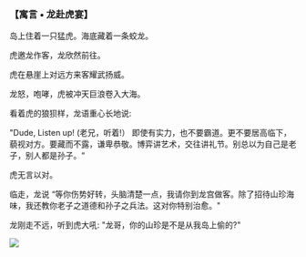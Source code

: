 ### 【寓言 • 龙赴虎宴】

岛上住着一只猛虎。海底藏着一条蛟龙。

虎邀龙作客，龙欣然前往。

虎在悬崖上对远方来客耀武扬威。

龙怒，咆哮，虎被冲天巨浪卷入大海。

看着虎的狼狈样，龙语重心长地说: 

"Dude, Listen up! (老兄，听着!） 即使有实力，也不要霸道。更不要居高临下，藐视对方。要藏而不露，谦卑恭敬。博弈讲艺术，交往讲礼节。别总以为自己是老子，别人都是孙子。“

虎无言以对。

临走，龙说 “等你伤势好转，头脑清楚一点，我请你到龙宫做客。除了招待山珍海味，我还教你老子之道德和孙子之兵法。这对你特别治愈。"

龙刚走不远，听到虎大吼: "龙哥，你的山珍是不是从我岛上偷的?"

![](17.jpg)

